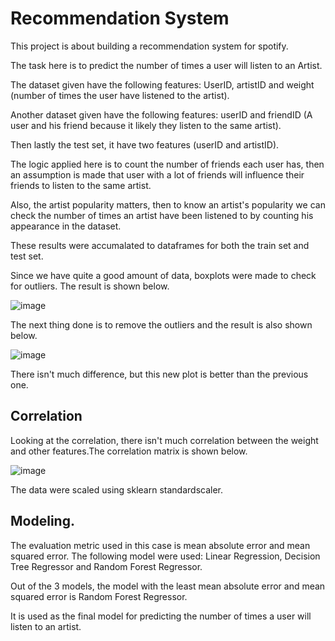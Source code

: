 # Recommendation System

This project is about building a recommendation system for spotify.

The task here is to predict the number of times a user will listen to an Artist.

The dataset given have the following features: UserID, artistID and weight (number of times the user have listened to the artist).

Another dataset given have the following features: userID and friendID (A user and his friend because it likely they listen to the same artist).

Then lastly the test set, it have two features (userID and artistID).

The logic applied here is to count the number of friends each user has, then an assumption is made that user with a lot of friends will influence their friends to listen to the same artist.

Also, the artist popularity matters, then to know an artist's popularity we can check the number of times an artist have been listened to by counting his appearance in the dataset.

These results were accumalated to dataframes for both the train set and test set.

Since we have quite a good amount of data, boxplots were made to check for outliers. The result is shown below.

![image](https://user-images.githubusercontent.com/104036386/182572932-8efd49c7-8442-4cf9-b718-4e3926317960.png)

The next thing done is to remove the outliers and the result is also shown below.

![image](https://user-images.githubusercontent.com/104036386/182573172-2fd9828d-afe1-4128-b09a-153125205ce3.png)

There isn't much difference, but this new plot is better than the previous one.

## Correlation
Looking at the correlation, there isn't much correlation between the weight and other features.The correlation matrix is shown below.

![image](https://user-images.githubusercontent.com/104036386/182573408-58c4b97b-e183-4089-833e-d7923ef6f737.png)

The data were scaled using sklearn standardscaler.

## Modeling.

The evaluation metric used in this case is mean absolute error and mean squared error.
The following model were used: Linear Regression, Decision Tree Regressor and Random Forest Regressor.

Out of the 3 models, the model with the least mean absolute error and mean squared error is Random Forest Regressor.

It is used as the final model for predicting the number of times a user will listen to an artist.
